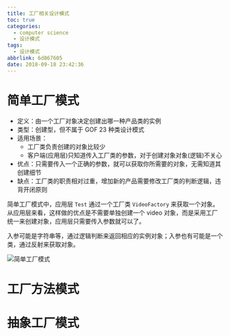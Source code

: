 ```yaml
---
title: 工厂相关设计模式
toc: true
categories:
  - computer science
  - 设计模式
tags:
  - 设计模式
abbrlink: 6d867605
date: 2018-09-18 23:42:36
---
```






# 简单工厂模式

- 定义：由一个工厂对象决定创建出哪一种产品类的实例
- 类型：创建型，但不属于 GOF 23 种类设计模式
- 适用场景：
  - 工厂类负责创建的对象比较少
  - 客户端(应用层)只知道传入工厂类的参数，对于创建对象对象(逻辑)不关心
- 优点：只需要传入一个正确的参数，就可以获取你所需要的对象，无需知道其创建细节
- 缺点：工厂类的职责相对过重，增加新的产品需要修改工厂类的判断逻辑，违背开闭原则

简单工厂模式中，应用层  `Test` 通过一个工厂类 `VideoFactory` 来获取一个对象。从应用层来看，这样做的优点是不需要单独创建一个 video 对象，而是采用工厂统一来创建对象，应用层只需要传入参数就可以了。

入参可能是字符串等，通过逻辑判断来返回相应的实例对象；入参也有可能是一个类，通过反射来获取对象。

![简单工厂模式](http://image.shuiyujie.com/2019-09-22-00-49-19.png)



# 工厂方法模式





# 抽象工厂模式



